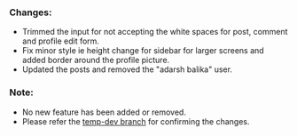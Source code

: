 ### Changes:

- Trimmed the input for not accepting the white spaces for post, comment and profile edit form.
- Fix minor style ie height change for sidebar for larger screens and added border around the profile picture.
- Updated the posts and removed the "adarsh balika" user.

### Note:

- No new feature has been added or removed.
- Please refer the [temp-dev branch](https://github.com/rohanmathur91/evolt-social/pull/15) for confirming the changes.
